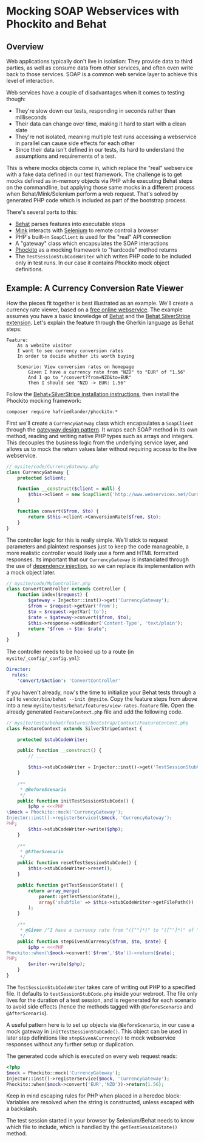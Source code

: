 # Mocking SOAP Webservices with Phockito and Behat

## Overview

Web applications typically don't live in isolation: They provide data to third parties,
as well as consume data from other services, and often even write back to those services.
SOAP is a common web service layer to achieve this level of interaction.

Web services have a couple of disadvantages when it comes to testing though:

 - They're slow down our tests, responding in seconds rather than milliseconds
 - Their data can change over time, making it hard to start with a clean slate
 - They're not isolated, meaning multiple test runs accessing a webservice in parallel can cause side effects for each other
 - Since their data isn't defined in our tests, its hard to understand the assumptions and requirements of a test.

This is where mocks objects come in, which replace the "real"
webservice with a fake data defined in our test framework.
The challenge is to get mocks defined as in-memory objects via PHP
while executing Behat steps on the commandline, but applying those
same mocks in a different process when Behat/Mink/Selenium
perform a web request. That's solved by generated PHP code which is
included as part of the bootstrap process.

There's several parts to this:

 - [Behat](http://behat.org) parses features into executable steps
 - [Mink](http://mink.behat.org) interacts with [Selenium](http://selenium.googlecode.com) to remote control a browser
 - PHP's built-in `SoapClient` is used for the "real" API connection
 - A "gateway" class which encapsulates the SOAP interactions
 - [Phockito](https://github.com/hafriedlander/phockito) as a mocking framework to "hardcode" method returns
 - The `TestSessionStubCodeWriter` which writes PHP code to be included only in test runs.
 In our case it contains Phockito mock object definitions.

## Example: A Currency Conversion Rate Viewer

How the pieces fit together is best illustrated as an example.
We'll create a currency rate viewer,
based on a [free online webservice](http://www.webservicex.net/CurrencyConvertor.asmx?WSDL).
The example assumes you have a basic knowledge of [Behat](http://behat.org) and 
the [Behat SilverStripe extension](https://github.com/silverstripe-labs/silverstripe-behat-extension).
Let's explain the feature through the Gherkin language as Behat steps:

```feature
Feature:
	As a website visitor
	I want to see currency conversion rates
	In order to decide whether its worth buying

	Scenario: View conversion rates on homepage
		Given I have a currency rate from "NZD" to "EUR" of "1.56"
		And I go to "/convert?from=NZD&to=EUR"
		Then I should see "NZD -> EUR: 1.56"
```

Follow the [Behat+SilverStripe installation instructions](https://github.com/silverstripe-labs/silverstripe-behat-extension), then install the Phockito mocking framework:

```
composer require hafriedlander/phockito:*
```

First we'll create a `CurrencyGateway` class which encapsulates a `SoapClient`
through the [gateyway design pattern](http://martinfowler.com/eaaCatalog/gateway.html).
It wraps each SOAP method in its own method, reading and writing native PHP types such as arrays and integers. This decouples the business logic from the underlying service layer,
and allows us to mock the return values later without requiring access to the live webservice.

```php
// mysite/code/CurrencyGateway.php
class CurrencyGateway {
	protected $client;

	function __construct($client = null) {
		$this->client = new SoapClient('http://www.webservicex.net/CurrencyConvertor.asmx?WSDL');
	}

	function convert($from, $to) {
		return $this->client->ConversionRate($from, $to);
	}
}
```

The controller logic for this is really simple.
We'll stick to request parameters and plaintext responses just to keep the code
manageable, a more realistic controller would likely use a form and HTML formatted responses.
Its important that our `CurrencyGateway` is instanciated through the 
use of [dependency injection](http://doc.silverstripe.org/framework/en/trunk/reference/injector),
so we can replace its implementation with a mock object later.

```php
// mysite/code/MyController.php
class ConvertController extends Controller {
	function index($request) {
		$gateway = Injector::inst()->get('CurrencyGateway');
		$from = $request->getVar('from');
		$to = $request->getVar('to');
		$rate = $gateway->convert($from, $to);
		$this->response->addHeader('Content-Type', 'text/plain');
		return "$from -> $to: $rate";
	}
}
```

The controller needs to be hooked up to a route (in `mysite/_config/_config.yml`):

```yml
Director:
  rules:
    'convert/$Action': 'ConvertController'
```

If you haven't already, now's the time to initialize your Behat tests
through a call to `vendor/bin/behat --init @mysite`.
Copy the feature steps from above into a new `mysite/tests/behat/features/view-rates.feature` file.
Open the already generated `FeatureContext.php` file and add the following code.

```php
// mysite/tests/behat/features/bootstrap/Context/FeatureContext.php
class FeatureContext extends SilverStripeContext {

	protected $stubCodeWriter;

	public function __construct() {
		// ...

		$this->stubCodeWriter = Injector::inst()->get('TestSessionStubCodeWriter');
	}

	/**
	 * @BeforeScenario
	 */
	public function initTestSessionStubCode() {
		$php = <<<PHP
\$mock = Phockito::mock('CurrencyGateway');
Injector::inst()->registerService(\$mock, 'CurrencyGateway');
PHP;
		$this->stubCodeWriter->write($php);
	}

	/**
	 * @AfterScenario
	 */
	public function resetTestSessionStubCode() {
		$this->stubCodeWriter->reset();
	}

	public function getTestSessionState() {
		return array_merge(
			parent::getTestSessionState(),
			array('stubfile' => $this->stubCodeWriter->getFilePath())
		);
	}

	/**
	 * @Given /^I have a currency rate from "([^"]*)" to "([^"]*)" of "([^"]*)"$/
	 */
	public function stepGivenACurrency($from, $to, $rate) {
		$php = <<<PHP
Phockito::when(\$mock->convert('$from','$to'))->return($rate);
PHP;
		$writer->write($php);
	}
}
```

The `TestSessionStubCodeWriter` takes care of writing out PHP to a specified file.
It defaults to `testSessionStubCode.php` inside your webroot. The file only lives
for the duration of a test session, and is regenerated for each scenario to
avoid side effects (hence the methods tagged with `@BeforeScenario` and `@AfterScenario`).

A useful pattern here is to set up objects via `@BeforeScenario`, in our case
a mock gateway in `initTestSessionStubCode()`. This object can be used in later
step definitions like `stepGivenACurrency()` to mock webservice responses
without any further setup or duplication. 

The generated code which is executed on every web request reads:

```php
<?php
$mock = Phockito::mock('CurrencyGateway');
Injector::inst()->registerService($mock, 'CurrencyGateway');
Phockito::when($mock->convert('EUR','NZD'))->return(1.56);
```

Keep in mind escaping rules for PHP when placed in a heredoc block: 
Variables are resolved when the string is constructed, unless escaped with a backslash. 

The test session started in your browser by Selenium/Behat needs to know
which file to include, which is handled by the `getTestSessionState()` method.